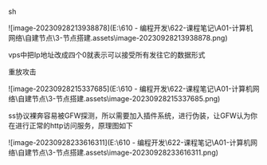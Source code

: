 sh

![image-20230928213938878](E:\610 - 编程开发\622-课程笔记\A01-计算机网络\自建节点\3-节点搭建.assets\image-20230928213938878.png)

vps中把Ip地址改成四个0就表示可以接受所有发往它的数据形式

重放攻击

![image-20230928215337685](E:\610 - 编程开发\622-课程笔记\A01-计算机网络\自建节点\3-节点搭建.assets\image-20230928215337685.png)

ss协议裸奔容易被GFW探测，所以需要加入插件系统，进行伪装，让GFW认为你在进行正常的http访问服务，原理图如下

![image-20230928233616311](E:\610 - 编程开发\622-课程笔记\A01-计算机网络\自建节点\3-节点搭建.assets\image-20230928233616311.png)